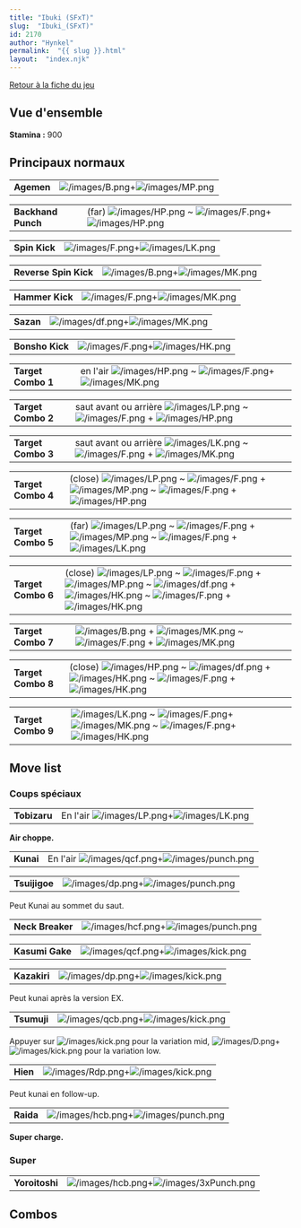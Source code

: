 ```yaml
---
title: "Ibuki (SFxT)"
slug:  "Ibuki_(SFxT)"
id: 2170
author: "Hynkel"
permalink:  "{{ slug }}.html"
layout:  "index.njk"
---
```


[Retour à la fiche du jeu](Street_Fighter_x_Tekken "wikilink")

## Vue d'ensemble

**Stamina :** 900

## Principaux normaux

|            |                                                                         |
|------------|-------------------------------------------------------------------------|
| **Agemen** | ![](/images/B.png "/images/B.png")+![](/images/MP.png "/images/MP.png") |

|                    |                                                                                                                       |
|--------------------|-----------------------------------------------------------------------------------------------------------------------|
| **Backhand Punch** | (far) ![](/images/HP.png "/images/HP.png") \~ ![](/images/F.png "/images/F.png")+![](/images/HP.png "/images/HP.png") |

|               |                                                                         |
|---------------|-------------------------------------------------------------------------|
| **Spin Kick** | ![](/images/F.png "/images/F.png")+![](/images/LK.png "/images/LK.png") |

|                       |                                                                         |
|-----------------------|-------------------------------------------------------------------------|
| **Reverse Spin Kick** | ![](/images/B.png "/images/B.png")+![](/images/MK.png "/images/MK.png") |

|                 |                                                                         |
|-----------------|-------------------------------------------------------------------------|
| **Hammer Kick** | ![](/images/F.png "/images/F.png")+![](/images/MK.png "/images/MK.png") |

|           |                                                                           |
|-----------|---------------------------------------------------------------------------|
| **Sazan** | ![](/images/df.png "/images/df.png")+![](/images/MK.png "/images/MK.png") |

|                 |                                                                         |
|-----------------|-------------------------------------------------------------------------|
| **Bonsho Kick** | ![](/images/F.png "/images/F.png")+![](/images/HK.png "/images/HK.png") |

|                    |                                                                                                                          |
|--------------------|--------------------------------------------------------------------------------------------------------------------------|
| **Target Combo 1** | en l'air ![](/images/HP.png "/images/HP.png") \~ ![](/images/F.png "/images/F.png")+![](/images/MK.png "/images/MK.png") |

|                    |                                                                                                                                         |
|--------------------|-----------------------------------------------------------------------------------------------------------------------------------------|
| **Target Combo 2** | saut avant ou arrière ![](/images/LP.png "/images/LP.png") \~ ![](/images/F.png "/images/F.png") + ![](/images/HP.png "/images/HP.png") |

|                    |                                                                                                                                         |
|--------------------|-----------------------------------------------------------------------------------------------------------------------------------------|
| **Target Combo 3** | saut avant ou arrière ![](/images/LK.png "/images/LK.png") \~ ![](/images/F.png "/images/F.png") + ![](/images/MK.png "/images/MK.png") |

|                    |                                                                                                                                                                                                        |
|--------------------|--------------------------------------------------------------------------------------------------------------------------------------------------------------------------------------------------------|
| **Target Combo 4** | (close) ![](/images/LP.png "/images/LP.png") \~ ![](/images/F.png "/images/F.png") + ![](/images/MP.png "/images/MP.png") \~ ![](/images/F.png "/images/F.png") + ![](/images/HP.png "/images/HP.png") |

|                    |                                                                                                                                                                                                      |
|--------------------|------------------------------------------------------------------------------------------------------------------------------------------------------------------------------------------------------|
| **Target Combo 5** | (far) ![](/images/LP.png "/images/LP.png") \~ ![](/images/F.png "/images/F.png") + ![](/images/MP.png "/images/MP.png") \~ ![](/images/F.png "/images/F.png") + ![](/images/LK.png "/images/LK.png") |

|                    |                                                                                                                                                                                                                                                                                       |
|--------------------|---------------------------------------------------------------------------------------------------------------------------------------------------------------------------------------------------------------------------------------------------------------------------------------|
| **Target Combo 6** | (close) ![](/images/LP.png "/images/LP.png") \~ ![](/images/F.png "/images/F.png") + ![](/images/MP.png "/images/MP.png") \~ ![](/images/df.png "/images/df.png") + ![](/images/HK.png "/images/HK.png") \~ ![](/images/F.png "/images/F.png") + ![](/images/HK.png "/images/HK.png") |

|                    |                                                                                                                                                        |
|--------------------|--------------------------------------------------------------------------------------------------------------------------------------------------------|
| **Target Combo 7** | ![](/images/B.png "/images/B.png") + ![](/images/MK.png "/images/MK.png") \~ ![](/images/F.png "/images/F.png") + ![](/images/MK.png "/images/MK.png") |

|                    |                                                                                                                                                                                                          |
|--------------------|----------------------------------------------------------------------------------------------------------------------------------------------------------------------------------------------------------|
| **Target Combo 8** | (close) ![](/images/HP.png "/images/HP.png") \~ ![](/images/df.png "/images/df.png") + ![](/images/HK.png "/images/HK.png") \~ ![](/images/F.png "/images/F.png") + ![](/images/HK.png "/images/HK.png") |

|                    |                                                                                                                                                                                            |
|--------------------|--------------------------------------------------------------------------------------------------------------------------------------------------------------------------------------------|
| **Target Combo 9** | ![](/images/LK.png "/images/LK.png") \~ ![](/images/F.png "/images/F.png")+![](/images/MK.png "/images/MK.png") \~ ![](/images/F.png "/images/F.png")+![](/images/HK.png "/images/HK.png") |

## Move list

### Coups spéciaux

|              |                                                                                    |
|--------------|------------------------------------------------------------------------------------|
| **Tobizaru** | En l'air ![](/images/LP.png "/images/LP.png")+![](/images/LK.png "/images/LK.png") |

**Air choppe.**

|           |                                                                                            |
|-----------|--------------------------------------------------------------------------------------------|
| **Kunai** | En l'air ![](/images/qcf.png "/images/qcf.png")+![](/images/punch.png "/images/punch.png") |

|               |                                                                                 |
|---------------|---------------------------------------------------------------------------------|
| **Tsuijigoe** | ![](/images/dp.png "/images/dp.png")+![](/images/punch.png "/images/punch.png") |

Peut Kunai au sommet du saut.

|                  |                                                                                   |
|------------------|-----------------------------------------------------------------------------------|
| **Neck Breaker** | ![](/images/hcf.png "/images/hcf.png")+![](/images/punch.png "/images/punch.png") |

|                 |                                                                                 |
|-----------------|---------------------------------------------------------------------------------|
| **Kasumi Gake** | ![](/images/qcf.png "/images/qcf.png")+![](/images/kick.png "/images/kick.png") |

|              |                                                                               |
|--------------|-------------------------------------------------------------------------------|
| **Kazakiri** | ![](/images/dp.png "/images/dp.png")+![](/images/kick.png "/images/kick.png") |

Peut kunai après la version EX.

|             |                                                                                 |
|-------------|---------------------------------------------------------------------------------|
| **Tsumuji** | ![](/images/qcb.png "/images/qcb.png")+![](/images/kick.png "/images/kick.png") |

Appuyer sur ![](/images/kick.png "/images/kick.png") pour la variation
mid,
![](/images/D.png "/images/D.png")+![](/images/kick.png "/images/kick.png")
pour la variation low.

|          |                                                                                 |
|----------|---------------------------------------------------------------------------------|
| **Hien** | ![](/images/Rdp.png "/images/Rdp.png")+![](/images/kick.png "/images/kick.png") |

Peut kunai en follow-up.

|           |                                                                                   |
|-----------|-----------------------------------------------------------------------------------|
| **Raida** | ![](/images/hcb.png "/images/hcb.png")+![](/images/punch.png "/images/punch.png") |

**Super charge.**

### Super

|                |                                                                                       |
|----------------|---------------------------------------------------------------------------------------|
| **Yoroitoshi** | ![](/images/hcb.png "/images/hcb.png")+![](/images/3xPunch.png "/images/3xPunch.png") |

## Combos
